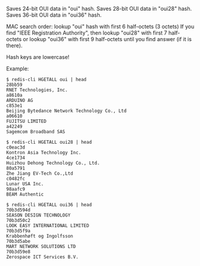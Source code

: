 Saves 24-bit OUI data in "oui" hash.
Saves 28-bit OUI data in "oui28" hash.
Saves 36-bit OUI data in "oui36" hash.

MAC search order:
lookup "oui" hash with first 6 half-octets (3 octets)
If you find "IEEE Registration Authority", then lookup "oui28" with first 7 half-octets or lookup "oui36" with first 9 half-octets until you find answer (if it is there).

Hash keys are lowercase!

Example:

```
$ redis-cli HGETALL oui | head
28bb59
RNET Technologies, Inc.
a8610a
ARDUINO AG
c853e1
Beijing Bytedance Network Technology Co., Ltd
a06610
FUJITSU LIMITED
a42249
Sagemcom Broadband SAS

$ redis-cli HGETALL oui28 | head
c0eac3d
Kontron Asia Technology Inc.
4ce1734
Huizhou Dehong Technology Co., Ltd.
80a5791
Zhe Jiang EV-Tech Co.,Ltd
c0482fc
Lunar USA Inc.
98aafc9
BEAM Authentic

$ redis-cli HGETALL oui36 | head
70b3d594d
SEASON DESIGN TECHNOLOGY
70b3d50c2
LOOK EASY INTERNATIONAL LIMITED
70b3d5f9a
Krabbenhøft og Ingolfsson
70b3d5abe
MART NETWORK SOLUTIONS LTD
70b3d59e8
Zerospace ICT Services B.V.
```
